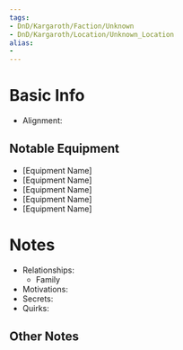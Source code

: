 ```yaml
---
tags:
- DnD/Kargaroth/Faction/Unknown
- DnD/Kargaroth/Location/Unknown_Location
alias:
- 
---
```

# Basic Info
- Alignment: 

## Notable Equipment
- [Equipment Name]
- [Equipment Name]
- [Equipment Name]
- [Equipment Name]
- [Equipment Name]

# Notes
- Relationships: 
	- Family
- Motivations: 
- Secrets: 
- Quirks: 

## Other Notes
